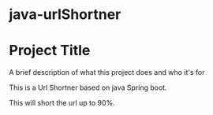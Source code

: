 # java-urlShortner

# Project Title

A brief description of what this project does and who it's for

This is a Url Shortner based on java Spring boot.

This will short the url up to 90%.
